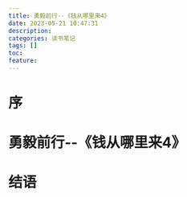 ```yaml
---
title: 勇毅前行--《钱从哪里来4》
date: 2023-05-21 10:47:31
description:
categories: 读书笔记
tags: []
toc:
feature:
---
```


# 序

<!-- more -->

# 勇毅前行--《钱从哪里来4》

# 结语